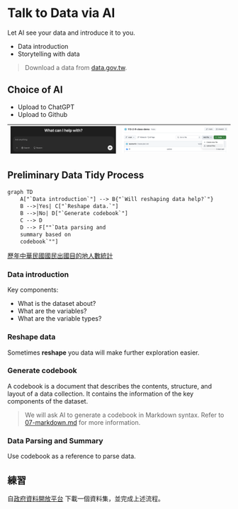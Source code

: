 # Talk to Data via AI

Let AI see your data and introduce it to you.

  - Data introduction  
  - Storytelling with data  

> Download a data from [data.gov.tw](https://data.gov.tw/).

## Choice of AI

  - Upload to ChatGPT  
  - Upload to Github


| <img src="../img/2025-03-03-04-55-22.png" alt="Image 1" /> | <img src="../img/2025-03-03-05-02-34.png" alt="Image 2" /> |
|------------------------------------------------------------|------------------------------------------------------------|

## Preliminary Data Tidy Process

```mermaid
graph TD
    A["`Data introduction`"] --> B{"`Will reshaping data help?`"}
    B -->|Yes| C["`Reshape data.`"]
    B -->|No| D["`Generate codebook`"]
    C --> D
    D --> F[""`Data parsing and 
    summary based on 
    codebook`""]
```

[歷年中華民國國民出國目的地人數統計](https://data.gov.tw/dataset/7325)

### Data introduction

Key components:
  - What is the dataset about?  
  - What are the variables?
  - What are the variable types?  

### Reshape data

Sometimes **reshape** you data will make further exploration easier.

### Generate codebook

A codebook is a document that describes the contents, structure, and layout of a data collection. It contains the information of the key components of the dataset.

> We will ask AI to generate a codebook in Markdown syntax. Refer to [07-markdown.md](../Lecture-notes/07-markdown.md) for more information.

### Data Parsing and Summary

Use codebook as a reference to parse data.

## 練習

自[政府資料開放平台](https://data.gov.tw) 下載一個資料集，並完成上述流程。
